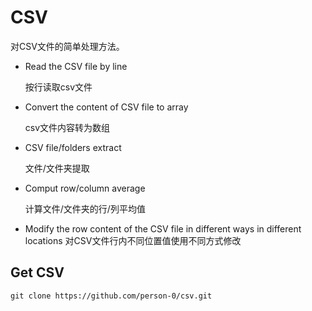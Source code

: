 # CSV
对CSV文件的简单处理方法。

- Read the CSV file by line

	按行读取csv文件
- Convert the content of CSV file to array

	csv文件内容转为数组
- CSV file/folders extract

	文件/文件夹提取
- Comput row/column average
	
	计算文件/文件夹的行/列平均值
- Modify the row content of the CSV file in different ways in different locations
	对CSV文件行内不同位置值使用不同方式修改
## Get CSV
`git clone https://github.com/person-0/csv.git`

